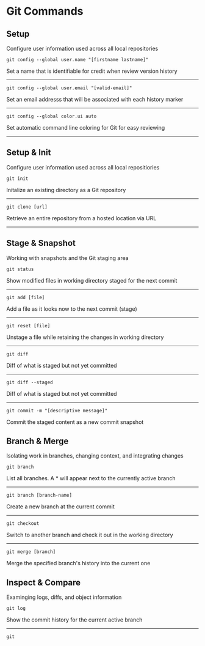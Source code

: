 # Git Commands

## Setup

Configure user information used across all local repositories

```
git config --global user.name "[firstname lastname]"
```

Set a name that is identifiable for credit when review version history

---

```
git config --global user.email "[valid-email]"
```

Set an email addresss that will be associated with each history marker

---

```
git config --global color.ui auto
```

Set automatic command line coloring for Git for easy reviewing

---

## Setup & Init

Configure user information used across all local repositiories

```
git init
```

Initalize an existing directory as a Git repository

---

```
git clone [url]
```

Retrieve an entire repository from a hosted location via URL

---

## Stage &amp; Snapshot

Working with snapshots and the Git staging area

```
git status
```

Show modified files in working directory staged for the next commit

---

```
git add [file]
```

Add a file as it looks now to the next commit (stage)

---

```
git reset [file]
```

Unstage a file while retaining the changes in working directory 

---

```
git diff
```

Diff of what is staged but not yet committed

---

```
git diff --staged
```

Diff of what is staged but not yet committed

---

```
git commit -m "[descriptive message]"
```

Commit the staged content as a new commit snapshot


## Branch &amp; Merge
Isolating work in branches, changing context, and integrating changes

```
git branch
```

List all branches. A \* will appear next to the currently active branch

---

```
git branch [branch-name]
```

Create a new branch at the current commit

---

```
git checkout
```

Switch to another branch and check it out in the working directory

---

```
git merge [branch]
```

Merge the specified branch's history into the current one

## Inspect &amp; Compare
Examinging logs, diffs, and object information

```
git log
```

Show the commit history for the current active branch

---

```
git
```